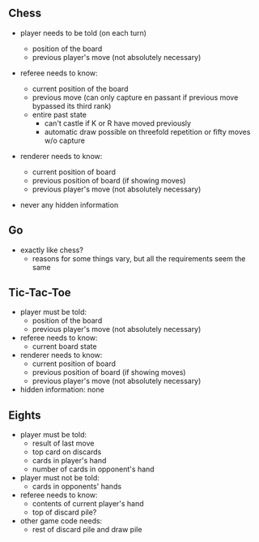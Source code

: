 
## Chess

* player needs to be told (on each turn)
  * position of the board
  * previous player's move (not absolutely necessary)
* referee needs to know:
  * current position of the board
  * previous move (can only capture en passant if previous move bypassed its
    third rank)
  * entire past state
    * can't castle if K or R have moved previously
    * automatic draw possible on threefold repetition or fifty moves w/o capture
* renderer needs to know:
  * current position of board
  * previous position of board (if showing moves)
  * previous player's move (not absolutely necessary)

* never any hidden information

## Go

* exactly like chess?
  * reasons for some things vary, but all the requirements seem the same

## Tic-Tac-Toe

* player must be told:
  * position of the board
  * previous player's move (not absolutely necessary)
* referee needs to know:
  * current board state
* renderer needs to know:
  * current position of board
  * previous position of board (if showing moves)
  * previous player's move (not absolutely necessary)
* hidden information: none

## Eights

* player must be told:
  * result of last move
  * top card on discards
  * cards in player's hand
  * number of cards in opponent's hand
* player must not be told:
  * cards in opponents' hands
* referee needs to know:
  * contents of current player's hand
  * top of discard pile?
* other game code needs:
  * rest of discard pile and draw pile
